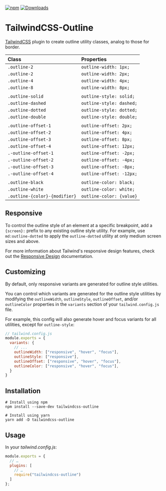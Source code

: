 [![npm](https://img.shields.io/npm/v/tailwindcss-outline.svg?style=for-the-badge)](https://www.npmjs.com/package/tailwindcss-outline)
[![Downloads](https://img.shields.io/npm/dt/tailwindcss-outline.svg?style=for-the-badge)](https://www.npmjs.com/package/tailwindcss-outline)

# TailwindCSS-Outline

[TailwindCSS](https://tailwindcss.com/) plugin to create outline utility classes, analog to those for border.


| Class                          | Properties               |
|:------------------------------ |:------------------------ |
| `.outline-2`                   | `outline-width: 1px;`    |
| `.outline-2`                   | `outline-width: 2px;`    |
| `.outline-4`                   | `outline-width: 4px;`    |
| `.outline-8`                   | `outline-width: 8px;`    |
|                                |                          |
| `.outline-solid`               | `outline-style: solid;`  |
| `.outline-dashed`              | `outline-style: dashed;` |
| `.outline-dotted`              | `outline-style: dotted;` |
| `.outline-double`              | `outline-style: double;` |
|                                |                          |
| `.outline-offset-1`            | `outline-offset: 2px;`   |
| `.outline-offset-2`            | `outline-offset: 4px;`   |
| `.outline-offset-3`            | `outline-offset: 8px;`   |
| `.outline-offset-4`            | `outline-offset: 12px;`  |
| `.-outline-offset-1`           | `outline-offset: -2px;`  |
| `.-outline-offset-2`           | `outline-offset: -4px;`  |
| `.-outline-offset-3`           | `outline-offset: -8px;`  |
| `.-outline-offset-4`           | `outline-offset: -12px;` |
|                                |                          |
| `.outline-black`               | `outline-color: black;`  |
| `.outline-white`               | `outline-color: white;`  |
| `.outline-{color}-{modifier}`  | `outline-color: {value}` |


## Responsive

To control the outline style of an element at a specific breakpoint, add a `{screen}:` prefix to any existing outline style utility. For example, use `md:outline-dotted` to apply the `outline-dotted` utility at only medium screen sizes and above.

For more information about Tailwind's responsive design features, check out the [Responsive Design](https://tailwindcss.com/docs/responsive-design) documentation.


## Customizing

By default, only responsive variants are generated for outline style utilities.

You can control which variants are generated for the outline style utilities by modifying the `outlineWidth`, `outlineStyle`, `outlineOffset`, and/or `outlineColor` properties in the `variants` section of your `tailwind.config.js` file.

For example, this config will also generate hover and focus variants for all utilities, except for `outline-style`:

```javascript
// tailwind.config.js
module.exports = {
  variants: {
    // ...
    outlineWidth: ["responsive", "hover", "focus"],
    outlineStyle: ["responsive"],
    outlineOffset: ["responsive", "hover", "focus"],
    outlineColor: ["responsive", "hover", "focus"],
  }
}
```


## Installation

```shell
# Install using npm
npm install --save-dev tailwindcss-outline

# Install using yarn
yarn add -D tailwindcss-outline
```


## Usage

In your _tailwind.config.js_:

```js
module.exports = {
  // …
  plugins: [
    // …
    require("tailwindcss-outline")
  ]
};
```

